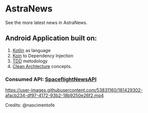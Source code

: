 # AstraNews
See the more latest news in AstraNews.

## Android Application built on:
1. [Kotlin](https://kotlinlang.org/) as language
2. [Koin](https://insert-koin.io/) to Dependency Injection
3. [TDD](https://www.devmedia.com.br/test-driven-development-tdd-simples-e-pratico/18533) metodology 
4. [Clean Archtecture](https://medium.com/luizalabs/descomplicando-a-clean-architecture-cf4dfc4a1ac6) concepts.

### Consumed API: [SpaceflightNewsAPI](https://www.spaceflightnewsapi.net/)






https://user-images.githubusercontent.com/53831160/181429302-afacb234-df97-4172-93b2-18b9250e26f2.mp4





Credits:
@nascimentofe
